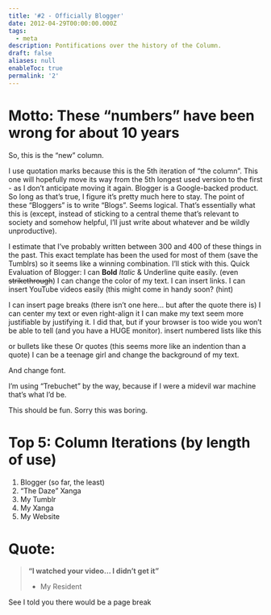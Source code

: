 ```yaml
---
title: '#2 - Officially Blogger'
date: 2012-04-29T00:00:00.000Z
tags:
  - meta
description: Pontifications over the history of the Column.
draft: false
aliases: null
enableToc: true
permalink: '2'
---
```

# Motto: These “numbers” have been wrong for about 10 years

So, this is the “new” column.

I use quotation marks because this is the 5th iteration of “the column”. This one will hopefully move its way from the 5th longest used version to the first - as I don’t anticipate moving it again. Blogger is a Google-backed product. So long as that’s true, I figure it’s pretty much here to stay. The point of these “Bloggers” is to write “Blogs”. Seems logical. That’s essentially what this is (except, instead of sticking to a central theme that’s relevant to society and somehow helpful, I’ll just write about whatever and be wildly unproductive).

I estimate that I’ve probably written between 300 and 400 of these things in the past. This exact template has been the used for most of them (save the Tumblrs) so it seems like a winning combination. I’ll stick with this. Quick Evaluation of Blogger: I can **Bold** *Italic* & Underline quite easily. (even ~~strikethrough~~) I can change the color of my text. I can insert links. I can insert YouTube videos easily (this might come in handy soon? (hint)

I can insert page breaks (there isn’t one here… but after the quote there is) I can center my text or even right-align it I can make my text seem more justifiable by justifying it. I did that, but if your browser is too wide you won’t be able to tell (and you have a HUGE monitor). insert numbered lists like this

or bullets like these Or quotes (this seems more like an indention than a quote) I can be a teenage girl and change the background of my text.

And change font.

I’m using “Trebuchet” by the way, because if I were a midevil war machine that’s what I’d be.

This should be fun. Sorry this was boring.

# Top 5: Column Iterations (by length of use)

1. Blogger (so far, the least)
2. “The Daze” Xanga
3. My Tumblr
4. My Xanga
5. My Website

# Quote:

> **“I watched your video… I didn’t get it”** 
> - My Resident

See I told you there would be a page break

